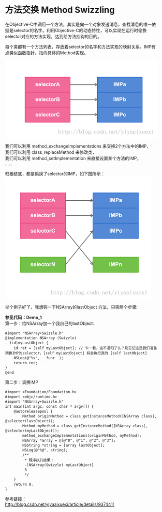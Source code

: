 方法交换 Method Swizzling
=================
在Objective-C中调用一个方法，其实是向一个对象发送消息，查找消息的唯一依据是selector的名字。利用Objective-C的动态特性，可以实现在运行时偷换selector对应的方法实现，达到给方法挂钩的目的。

每个类都有一个方法列表，存放着selector的名字和方法实现的映射关系。IMP有点类似函数指针，指向具体的Method实现。

![](./images/1.png)

我们可以利用 method_exchangeImplementations 来交换2个方法中的IMP，  
我们可以利用 class_replaceMethod 来修改类，  
我们可以利用 method_setImplementation 来直接设置某个方法的IMP，  
……

归根结底，都是偷换了selector的IMP，如下图所示：
![](./images/2.png)  

举个例子好了，我想钩一下NSArray的lastObject 方法，只需两个步骤:  

**参见代码：Demo_1**  
第一步：给NSArray加一个我自己的lastObject:  

```
#import "NSArray+Swizzle.h"
@implementation NSArray (Swizzle)
- (id)myLastObject {
    id ret = [self myLastObject]; // 乍一看，这不递归了么？别忘记这是我们准备调换IMP的selector，[self myLastObject] 将会执行真的 [self lastObject]
    NSLog(@"%s", __func__);
    return ret;
}
@end
```

第二步：调换IMP  

```
#import <Foundation/Foundation.h>
#import <objc/runtime.h>
#import "NSArray+Swizzle.h"
int main(int argc, const char * argv[]) {
    @autoreleasepool {
        Method originMethod = class_getInstanceMethod([NSArray class], @selector(lastObject));
        Method myMethod = class_getInstanceMethod([NSArray class], @selector(myLastObject));
        method_exchangeImplementations(originMethod, myMethod);
        NSArray *array = @[@"0", @"1", @"2", @"3"];
        NSString *string = [array lastObject];
        NSLog(@"%@", string);
        /**
         * 程序执行结果：
         -[NSArray(Swizzle) myLastObject]
         3
         */
    }
    return 0;
}
```



参考链接：  
<http://blog.csdn.net/yiyaaixuexi/article/details/9374411>